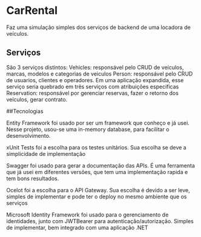 # CarRental

Faz uma simulação simples dos serviços de backend de uma locadora de veículos.

## Serviços

São 3 serviços distintos:
Vehicles: responsável pelo CRUD de veículos, marcas, modelos e categorias de veiculos
Person: responsável pelo CRUD de usuarios, clientes e operadores. Em uma aplicação expandida, esse serviço seria quebrado em três serviços com atribuições especificas
Reservation: responsável por gerenciar reservas, fazer o retorno dos veículos, gerar contrato.

##Tecnologias

Entity Framework foi usado por ser um framework que conheço e já usei. Nesse projeto, usou-se uma in-memory database, para facilitar o desenvolvimento.

xUnit Tests foi a escolha para os testes unitários. Sua escolha se deve a simplicidade de implementação

Swagger foi usado para gerar a documentação das APIs. É uma ferramenta que já usei em diferentes versões, que tem uma implementação rapida e tem bons resultados.

Ocelot foi a escolha para o API Gateway. Sua escolha é devido a ser leve, simples de implementar e pode ter o deploy no mesmo ambiente que os serviços

Microsoft Identity Framework foi usado para o gerenciamento de identidades, junto com JWTBearer para autenticação/autorização. Simples de implementar, bem integrado com uma aplicação .NET
